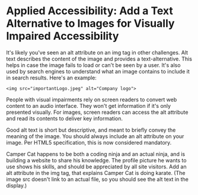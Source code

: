# Applied Accessibility: Add a Text Alternative to Images for Visually Impaired Accessibility


It's likely you've seen an alt attribute on an img tag in other challenges. Alt text describes the content of the image and provides a text-alternative. This helps in case the image fails to load or can't be seen by a user. It's also used by search engines to understand what an image contains to include it in search results. Here's an example:

`<img src="importantLogo.jpeg" alt="Company logo">`

People with visual impairments rely on screen readers to convert web content to an audio interface. They won't get information if it's only presented visually. For images, screen readers can access the alt attribute and read its contents to deliver key information.

Good alt text is short but descriptive, and meant to briefly convey the meaning of the image. You should always include an alt attribute on your image. Per HTML5 specification, this is now considered mandatory.

Camper Cat happens to be both a coding ninja and an actual ninja, and is building a website to share his knowledge. The profile picture he wants to use shows his skills, and should be appreciated by all site visitors. Add an alt attribute in the img tag, that explains Camper Cat is doing karate. (The image src doesn't link to an actual file, so you should see the alt text in the display.)